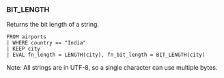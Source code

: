 <!--
This is generated by ESQL’s AbstractFunctionTestCase. Do no edit it. See ../README.md for how to regenerate it.
-->

### BIT_LENGTH
Returns the bit length of a string.

```
FROM airports
| WHERE country == "India"
| KEEP city
| EVAL fn_length = LENGTH(city), fn_bit_length = BIT_LENGTH(city)
```
Note: All strings are in UTF-8, so a single character can use multiple bytes.
